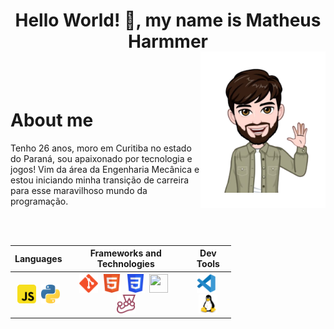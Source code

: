 <h1 align="center"><strong>Hello World! 👋, my name is Matheus Harmmer</strong></h1>

<img align="right" width="200px" style="margin-top:-20px" src="img/Hello_cutted.png">

</br>
</br>

<div dsplay="inline-block">
 
 <h1 align="left">About me</h1>
 <p>Tenho 26 anos, moro em Curitiba no estado do Paraná, sou apaixonado por tecnologia e jogos! Vim da área da Engenharia Mecânica e estou iniciando minha transição de carreira para esse maravilhoso mundo da programação.</p>
</div>

</br>
</br>

<table style="width:70%" align="center">
  <tr>
    <th>Languages</th>
    <th>Frameworks and Technologies</th>
    <th>Dev Tools</th>
  </tr>
  <tr>
    <th><img src="img/JavaScript.svg" heigth="30" width="30">&nbsp;&nbsp;<img src="img/Python.png" height="30" width="30"></th>
    <th><img src="img/Git.svg" height="30" width="30">&nbsp;&nbsp;<img src="img/HTML5.svg" height="30" width="30">&nbsp;&nbsp;<img src="img/CSS3.svg" height="30" width="30">&nbsp;&nbsp;<img src="img/node.png" height="30" width="30">&nbsp;&nbsp;<img src="img/jest.svg" height="30" width="30"></th>
    <th><img src="img/Vscode.svg" height="30" width="30">&nbsp;&nbsp;<img src="img/Linux.svg" heigth="30" width="30"></th>